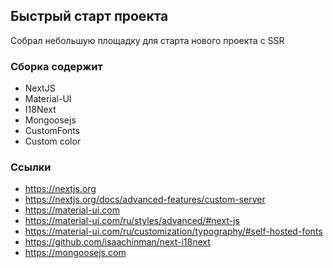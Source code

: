 ## Быстрый старт проекта
Собрал небольшую площадку для старта нового проекта с SSR

### Сборка содержит
* NextJS
* Material-UI
* I18Next
* Mongoosejs
* CustomFonts
* Custom color

### Ссылки
* https://nextjs.org
* https://nextjs.org/docs/advanced-features/custom-server
* https://material-ui.com
* https://material-ui.com/ru/styles/advanced/#next-js
* https://material-ui.com/ru/customization/typography/#self-hosted-fonts
* https://github.com/isaachinman/next-i18next
* https://mongoosejs.com
